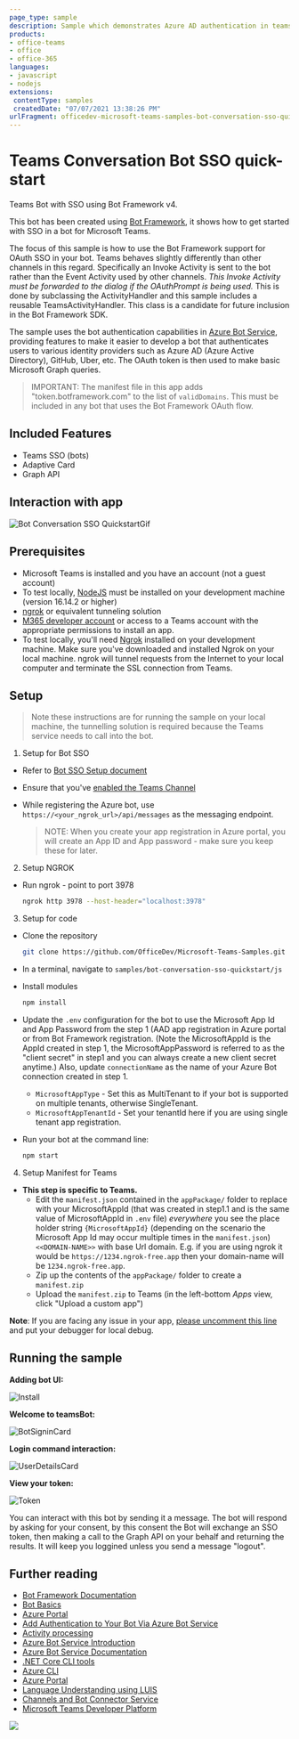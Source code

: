 ```yaml
---
page_type: sample
description: Sample which demonstrates Azure AD authentication in teams using bot.
products:
- office-teams
- office
- office-365
languages:
- javascript
- nodejs
extensions:
 contentType: samples
 createdDate: "07/07/2021 13:38:26 PM"
urlFragment: officedev-microsoft-teams-samples-bot-conversation-sso-quickstart-js
---
```

# Teams Conversation Bot SSO quick-start

Teams Bot with SSO using Bot Framework v4.

This bot has been created using [Bot Framework](https://dev.botframework.com), it shows how to get started with SSO in a bot for Microsoft Teams.

The focus of this sample is how to use the Bot Framework support for OAuth SSO in your bot. Teams behaves slightly differently than other channels in this regard. Specifically an Invoke Activity is sent to the bot rather than the Event Activity used by other channels. _This Invoke Activity must be forwarded to the dialog if the OAuthPrompt is being used._ This is done by subclassing the ActivityHandler and this sample includes a reusable TeamsActivityHandler. This class is a candidate for future inclusion in the Bot Framework SDK.

The sample uses the bot authentication capabilities in [Azure Bot Service](https://docs.botframework.com), providing features to make it easier to develop a bot that authenticates users to various identity providers such as Azure AD (Azure Active Directory), GitHub, Uber, etc. The OAuth token is then used to make basic Microsoft Graph queries.

> IMPORTANT: The manifest file in this app adds "token.botframework.com" to the list of `validDomains`. This must be included in any bot that uses the Bot Framework OAuth flow.

## Included Features
* Teams SSO (bots)
* Adaptive Card
* Graph API

## Interaction with app

![Bot Conversation SSO QuickstartGif](sso_media/BotConversationSSOQuickstart.gif)

## Prerequisites

-  Microsoft Teams is installed and you have an account (not a guest account)
-  To test locally, [NodeJS](https://nodejs.org/en/download/) must be installed on your development machine (version 16.14.2  or higher)
-  [ngrok](https://ngrok.com/) or equivalent tunneling solution
-  [M365 developer account](https://docs.microsoft.com/en-us/microsoftteams/platform/concepts/build-and-test/prepare-your-o365-tenant) or access to a Teams account with the appropriate permissions to install an app.
- To test locally, you'll need [Ngrok](https://ngrok.com/) installed on your development machine.
    Make sure you've downloaded and installed Ngrok on your local machine. ngrok will tunnel requests from the Internet to your local computer and terminate the SSL connection from Teams.

## Setup

> Note these instructions are for running the sample on your local machine, the tunnelling solution is required because
> the Teams service needs to call into the bot.

1) Setup for Bot SSO
- Refer to [Bot SSO Setup document](../BotSSOSetup.md)

- Ensure that you've [enabled the Teams Channel](https://docs.microsoft.com/en-us/azure/bot-service/channel-connect-teams?view=azure-bot-service-4.0)

- While registering the Azure bot, use `https://<your_ngrok_url>/api/messages` as the messaging endpoint.
    
    > NOTE: When you create your app registration in Azure portal, you will create an App ID and App password - make sure you keep these for later.

2) Setup NGROK  
- Run ngrok - point to port 3978

    ```bash
    ngrok http 3978 --host-header="localhost:3978"
    ```

3) Setup for code
- Clone the repository

    ```bash
    git clone https://github.com/OfficeDev/Microsoft-Teams-Samples.git
    ```

- In a terminal, navigate to `samples/bot-conversation-sso-quickstart/js`

- Install modules

    ```bash
    npm install
    ```

- Update the `.env` configuration for the bot to use the Microsoft App Id and App Password from the step 1 (AAD app registration in Azure portal or from Bot Framework registration. (Note the MicrosoftAppId is the AppId created in step 1, the MicrosoftAppPassword is referred to as the "client secret" in step1 and you can always create a new client secret anytime.)
    Also, update `connectionName` as the name of your Azure Bot connection created in step 1.
     - `MicrosoftAppType` - Set this as MultiTenant to if your bot is supported on multiple tenants, otherwise SingleTenant.
     - `MicrosoftAppTenantId` - Set your tenantId here if you are using single tenant app registration.

- Run your bot at the command line:

    ```bash
    npm start
    ```

4) Setup Manifest for Teams

- **This step is specific to Teams.**
    - Edit the `manifest.json` contained in the `appPackage/` folder to replace with your MicrosoftAppId (that was created in step1.1 and is the same value of MicrosoftAppId in `.env` file) *everywhere* you see the place holder string `{MicrosoftAppId}` (depending on the scenario the Microsoft App Id may occur multiple times in the `manifest.json`)
        `<<DOMAIN-NAME>>` with base Url domain. E.g. if you are using ngrok it would be `https://1234.ngrok-free.app` then your domain-name will be `1234.ngrok-free.app`.
    - Zip up the contents of the `appPackage/` folder to create a `manifest.zip`
    - Upload the `manifest.zip` to Teams (in the left-bottom *Apps* view, click "Upload a custom app")

**Note**: If you are facing any issue in your app, [please uncomment this line](https://github.com/OfficeDev/Microsoft-Teams-Samples/blob/main/samples/bot-conversation-sso-quickstart/js/index.js#L60) and put your debugger for local debug.

## Running the sample

**Adding bot UI:**

![Install](sso_media/Install.png)

**Welcome to teamsBot:**

![BotSigninCard](sso_media/BotSignInCard.png)

**Login command interaction:**

![UserDetailsCard](sso_media/UserDetailsCard.png)

**View your token:**

![Token](sso_media/Token.png)

You can interact with this bot by sending it a message. The bot will respond by asking for your consent, by this consent the Bot will exchange an SSO token, then making a call to the Graph API on your behalf and returning the results. It will keep you loggined unless you send a message "logout". 

## Further reading

- [Bot Framework Documentation](https://docs.botframework.com)
- [Bot Basics](https://docs.microsoft.com/azure/bot-service/bot-builder-basics?view=azure-bot-service-4.0)
- [Azure Portal](https://portal.azure.com)
- [Add Authentication to Your Bot Via Azure Bot Service](https://docs.microsoft.com/en-us/azure/bot-service/bot-builder-authentication?view=azure-bot-service-4.0&tabs=csharp)
- [Activity processing](https://docs.microsoft.com/en-us/azure/bot-service/bot-builder-concept-activity-processing?view=azure-bot-service-4.0)
- [Azure Bot Service Introduction](https://docs.microsoft.com/azure/bot-service/bot-service-overview-introduction?view=azure-bot-service-4.0)
- [Azure Bot Service Documentation](https://docs.microsoft.com/azure/bot-service/?view=azure-bot-service-4.0)
- [.NET Core CLI tools](https://docs.microsoft.com/en-us/dotnet/core/tools/?tabs=netcore2x)
- [Azure CLI](https://docs.microsoft.com/cli/azure/?view=azure-cli-latest)
- [Azure Portal](https://portal.azure.com)
- [Language Understanding using LUIS](https://docs.microsoft.com/en-us/azure/cognitive-services/luis/)
- [Channels and Bot Connector Service](https://docs.microsoft.com/en-us/azure/bot-service/bot-concepts?view=azure-bot-service-4.0)
- [Microsoft Teams Developer Platform](https://docs.microsoft.com/en-us/microsoftteams/platform/)


<img src="https://pnptelemetry.azurewebsites.net/microsoft-teams-samples/samples/bot-conversation-sso-quickstart-js" />